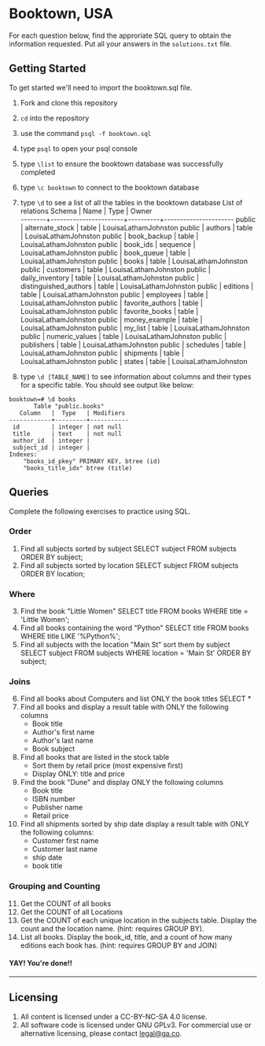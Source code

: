 # Booktown, USA

For each question below, find the approriate SQL query to obtain the information requested. Put all your answers in the `solutions.txt` file.
## Getting Started

To get started we'll need to import the booktown.sql file.

1. Fork and clone this repository
2. `cd` into the repository
3. use the command `psql -f booktown.sql`
4. type `psql` to open your psql console
5. type `\list` to ensure the booktown database was successfully completed
6. type `\c booktown` to connect to the booktown database
7. type `\d` to see a list of all the tables in the booktown database
                        List of relations
	Schema |         Name          |   Type   |        Owner         
	--------+-----------------------+----------+----------------------
	public | alternate_stock       | table    | LouisaLathamJohnston
	public | authors               | table    | LouisaLathamJohnston
	public | book_backup           | table    | LouisaLathamJohnston
	public | book_ids              | sequence | LouisaLathamJohnston
	public | book_queue            | table    | LouisaLathamJohnston
	public | books                 | table    | LouisaLathamJohnston
	public | customers             | table    | LouisaLathamJohnston
	public | daily_inventory       | table    | LouisaLathamJohnston
	public | distinguished_authors | table    | LouisaLathamJohnston
	public | editions              | table    | LouisaLathamJohnston
	public | employees             | table    | LouisaLathamJohnston
	public | favorite_authors      | table    | LouisaLathamJohnston
	public | favorite_books        | table    | LouisaLathamJohnston
	public | money_example         | table    | LouisaLathamJohnston
	public | my_list               | table    | LouisaLathamJohnston
	public | numeric_values        | table    | LouisaLathamJohnston
	public | publishers            | table    | LouisaLathamJohnston
	public | schedules             | table    | LouisaLathamJohnston
	public | shipments             | table    | LouisaLathamJohnston
	public | states                | table    | LouisaLathamJohnston

8. type `\d [TABLE_NAME]` to see information about columns and their types for a specific table. You should see output like below:

```
booktown=# \d books
       Table "public.books"
   Column   |  Type   | Modifiers 
------------+---------+-----------
 id         | integer | not null
 title      | text    | not null
 author_id  | integer | 
 subject_id | integer | 
Indexes:
    "books_id_pkey" PRIMARY KEY, btree (id)
    "books_title_idx" btree (title)
```

## Queries

Complete the following exercises to practice using SQL.

### Order
1. Find all subjects sorted by subject
	SELECT subject FROM subjects ORDER BY subject;
2. Find all subjects sorted by location
	SELECT subject FROM subjects ORDER BY location;


### Where
3. Find the book "Little Women"
	SELECT title FROM books WHERE title = 'Little Women';
4. Find all books containing the word "Python"
	SELECT title FROM books WHERE title LIKE '%Python%';
5. Find all subjects with the location "Main St" sort them by subject
	SELECT subject FROM subjects WHERE location = 'Main St' ORDER BY subject;


### Joins

6. Find all books about Computers and list ONLY the book titles
	SELECT *
7. Find all books and display a result table with ONLY the following columns
	* Book title
	* Author's first name
	* Author's last name
	* Book subject
8. Find all books that are listed in the stock table
	* Sort them by retail price (most expensive first)
	* Display ONLY: title and price
9. Find the book "Dune" and display ONLY the following columns
	* Book title
	* ISBN number
	* Publisher name
	* Retail price
10. Find all shipments sorted by ship date display a result table with ONLY the following columns:
	* Customer first name
	* Customer last name
	* ship date
	* book title

### Grouping and Counting

11. Get the COUNT of all books
12. Get the COUNT of all Locations
13. Get the COUNT of each unique location in the subjects table. Display the count and the location name. (hint: requires GROUP BY).
14. List all books. Display the book_id, title, and a count of how many editions each book has. (hint: requires GROUP BY and JOIN)

#### YAY! You're done!!

---

## Licensing
1. All content is licensed under a CC-BY-NC-SA 4.0 license.
2. All software code is licensed under GNU GPLv3. For commercial use or alternative licensing, please contact legal@ga.co.
